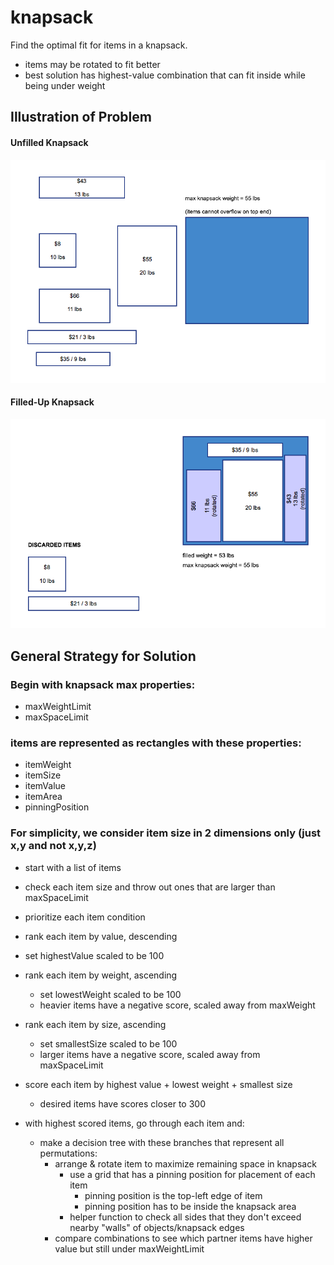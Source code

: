 # knapsack
Find the optimal fit for items in a knapsack.
 - items may be rotated to fit better
 - best solution has highest-value combination that can fit inside while being under weight

## Illustration of Problem

#### Unfilled Knapsack
<p align="center">
  <img src="empty-knapsack.png"/>
</p>

#### Filled-Up Knapsack
<p align="center">
  <img src="filled-up-knapsack.png"/>
</p>

## General Strategy for Solution

### Begin with knapsack max properties:
- maxWeightLimit
- maxSpaceLimit

### items are represented as rectangles with these properties:
 - itemWeight
 - itemSize
 - itemValue
 - itemArea
 - pinningPosition

### For simplicity, we consider item size in 2 dimensions only (just x,y and not x,y,z)

- start with a list of items
 - check each item size and throw out ones that are larger than maxSpaceLimit

- prioritize each item condition
 - rank each item by value, descending
  - set highestValue scaled to be 100

- rank each item by weight, ascending
  - set lowestWeight scaled to be 100
  - heavier items have a negative score, scaled away from maxWeight

- rank each item by size, ascending
  - set smallestSize scaled to be 100
  - larger items have a negative score, scaled away from maxSpaceLimit

- score each item by highest value + lowest weight + smallest size
  - desired items have scores closer to 300

- with highest scored items, go through each item and:
  - make a decision tree with these branches that represent all permutations:
    - arrange & rotate item to maximize remaining space in knapsack
      - use a grid that has a pinning position for placement of each item
        - pinning position is the top-left edge of item
        - pinning position has to be inside the knapsack area
      - helper function to check all sides that they don't exceed nearby "walls" of objects/knapsack edges
    - compare combinations to see which partner items have higher value but still under maxWeightLimit